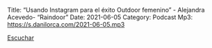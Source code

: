 Title: “Usando Instagram para el éxito Outdoor femenino” - Alejandra Acevedo- “Raindoor”
Date: 2021-06-05
Category: Podcast
Mp3: https://s.danilorca.com/2021-06-05.mp3

<a href="https://s.danilorca.com/2021-06-05.mp3" type="audio/mpeg">
Escuchar
</a>
